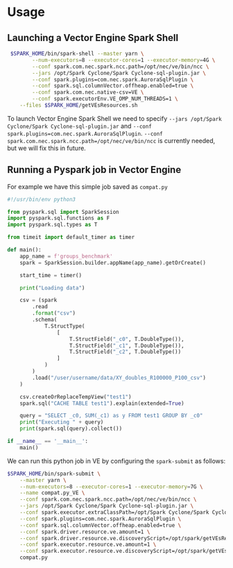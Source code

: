 # Usage

## Launching a Vector Engine Spark Shell

```bash
 $SPARK_HOME/bin/spark-shell --master yarn \
        --num-executors=8 --executor-cores=1 --executor-memory=4G \
        --conf spark.com.nec.spark.ncc.path=/opt/nec/ve/bin/ncc \
        --jars /opt/Spark Cyclone/Spark Cyclone-sql-plugin.jar \
        --conf spark.plugins=com.nec.spark.AuroraSqlPlugin \
        --conf spark.sql.columnVector.offheap.enabled=true \
        --conf spark.com.nec.native-csv=VE \
        --conf spark.executorEnv.VE_OMP_NUM_THREADS=1 \
	--files $SPARK_HOME/getVEsResources.sh 
```

To launch Vector Engine Spark Shell we need to specify `--jars /opt/Spark Cyclone/Spark Cyclone-sql-plugin.jar` and `--conf spark.plugins=com.nec.spark.AuroraSqlPlugin`. `--conf spark.com.nec.spark.ncc.path=/opt/nec/ve/bin/ncc` is currently needed, but we will fix this in future.

## Running a Pyspark job in Vector Engine

For example we have this simple job saved as `compat.py`

```python
#!/usr/bin/env python3

from pyspark.sql import SparkSession
import pyspark.sql.functions as F
import pyspark.sql.types as T

from timeit import default_timer as timer

def main():
    app_name = f'groups_benchmark'
    spark = SparkSession.builder.appName(app_name).getOrCreate()

    start_time = timer()

    print("Loading data")

    csv = (spark
        .read
        .format("csv")
        .schema(
            T.StructType(
                [
                    T.StructField("_c0", T.DoubleType()), 
                    T.StructField("_c1", T.DoubleType()), 
                    T.StructField("_c2", T.DoubleType())
                ]
            )
        )
        .load("/user/username/data/XY_doubles_R100000_P100_csv")
    )

    csv.createOrReplaceTempView("test1")
    spark.sql("CACHE TABLE test1").explain(extended=True)

    query = "SELECT _c0, SUM(_c1) as y FROM test1 GROUP BY _c0"
    print("Executing " + query)
    print(spark.sql(query).collect())

if __name__ == '__main__':
    main()

```

We can run this python job in VE by configuring the `spark-submit` as follows:

```bash
$SPARK_HOME/bin/spark-submit \
    --master yarn \
    --num-executors=8 --executor-cores=1 --executor-memory=7G \
    --name compat.py_VE \
    --conf spark.com.nec.spark.ncc.path=/opt/nec/ve/bin/ncc \
    --jars /opt/Spark Cyclone/Spark Cyclone-sql-plugin.jar \
    --conf spark.executor.extraClassPath=/opt/Spark Cyclone/Spark Cyclone-sql-plugin.jar \
    --conf spark.plugins=com.nec.spark.AuroraSqlPlugin \
    --conf spark.sql.columnVector.offheap.enabled=true \
    --conf spark.driver.resource.ve.amount=1 \
    --conf spark.driver.resource.ve.discoveryScript=/opt/spark/getVEsResources.sh \
    --conf spark.executor.resource.ve.amount=1 \
    --conf spark.executor.resource.ve.discoveryScript=/opt/spark/getVEsResources.sh \
    compat.py
```
